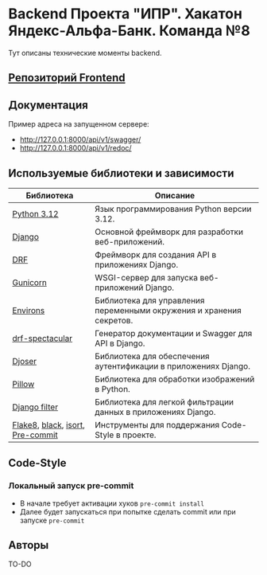 # Backend Проекта "ИПР". Хакатон Яндекс-Альфа-Банк. Команда №8

Тут описаны технические моменты backend.

## [Репозиторий Frontend](https://github.com/NataliyaNikulshina/ipr-hackathon-yandex-alfa)

## Документация

Пример адреса на запущенном сервере:

- <http://127.0.0.1:8000/api/v1/swagger/>
- <http://127.0.0.1:8000/api/v1/redoc/>

## Используемые библиотеки и зависимости

| Библиотека | Описание |
|-|-|
| [Python 3.12](https://www.python.org/) | Язык программирования Python версии 3.12.|
| [Django](https://pypi.org/project/Django/)| Основной фреймворк для разработки веб-приложений. |
| [DRF](https://pypi.org/project/djangorestframework/)| Фреймворк для создания API в приложениях Django.|
| [Gunicorn](https://pypi.org/project/gunicorn/)| WSGI-сервер для запуска веб-приложений Django. |
| [Environs](https://pypi.org/project/environs/) | Библиотека для управления переменными окружения и хранения секретов. |
| [drf-spectacular](https://drf-spectacular.readthedocs.io/en/latest/index.html) | Генератор документации и Swagger для API в Django. |
| [Djoser](https://pypi.org/project/djoser/) | Библиотека для обеспечения аутентификации в приложениях Django. |
| [Pillow](https://pypi.org/project/pillow/) | Библиотека для обработки изображений в Python. |
| [Django filter](https://pypi.org/project/django-filter/) | Библиотека для легкой фильтрации данных в приложениях Django. |
| [Flake8](https://pypi.org/project/flake8/), [black](https://pypi.org/project/black/), [isort](https://pypi.org/project/isort/), [Pre-commit](https://pypi.org/project/pre-commit/) | Инструменты для поддержания Code-Style в проекте. |

## Code-Style

### Локальный запуск pre-commit

- В начале требует активации хуков `pre-commit install`
- Далее будет запускаться при попытке сделать commit или при запуске `pre-commit`

## Авторы

TO-DO
